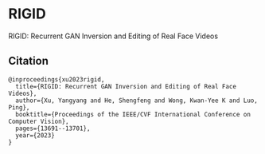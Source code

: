 # RIGID
RIGID: Recurrent GAN Inversion and Editing of Real Face Videos

## Citation

```
@inproceedings{xu2023rigid,
  title={RIGID: Recurrent GAN Inversion and Editing of Real Face Videos},
  author={Xu, Yangyang and He, Shengfeng and Wong, Kwan-Yee K and Luo, Ping},
  booktitle={Proceedings of the IEEE/CVF International Conference on Computer Vision},
  pages={13691--13701},
  year={2023}
}
```
